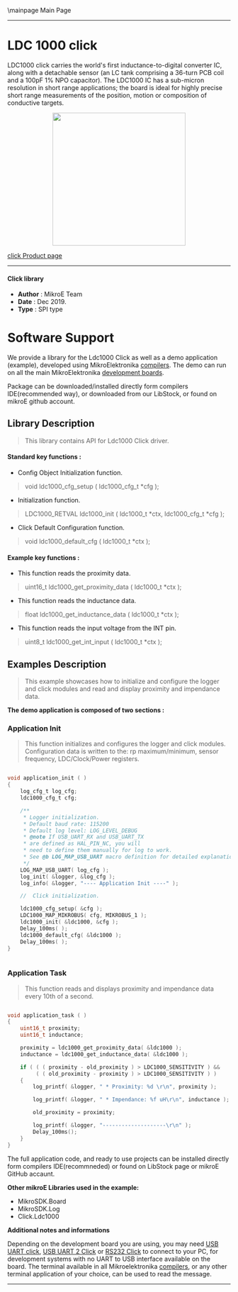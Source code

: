 \mainpage Main Page

---
# LDC 1000 click

LDC1000 click carries the world's first inductance-to-digital converter IC, along with a detachable sensor (an LC tank comprising a 36-turn PCB coil and a 100pF 1% NPO capacitor). The LDC1000 IC has a sub-micron resolution in short range applications; the board is ideal for highly precise short range measurements of the position, motion or composition of conductive targets.

<p align="center">
  <img src="https://download.mikroe.com/images/click_for_ide/ldc1000_click.png" height=300px>
</p>


[click Product page](https://www.mikroe.com/ldc1000-click)

---

#### Click library 

- **Author**        : MikroE Team
- **Date**          : Dec 2019.
- **Type**          : SPI type

# Software Support

We provide a library for the Ldc1000 Click 
as well as a demo application (example), developed using MikroElektronika 
[compilers](https://shop.mikroe.com/compilers). 
The demo can run on all the main MikroElektronika [development boards](https://shop.mikroe.com/development-boards).

Package can be downloaded/installed directly form compilers IDE(recommended way), or downloaded from our LibStock, or found on mikroE github account. 

## Library Description

> This library contains API for Ldc1000 Click driver.

#### Standard key functions :

- Config Object Initialization function.
> void ldc1000_cfg_setup ( ldc1000_cfg_t *cfg ); 
 
- Initialization function.
> LDC1000_RETVAL ldc1000_init ( ldc1000_t *ctx, ldc1000_cfg_t *cfg );

- Click Default Configuration function.
> void ldc1000_default_cfg ( ldc1000_t *ctx );

#### Example key functions :

- This function reads the proximity data.
> uint16_t ldc1000_get_proximity_data ( ldc1000_t *ctx );
 
- This function reads the inductance data.
> float ldc1000_get_inductance_data ( ldc1000_t *ctx );

- This function reads the input voltage from the INT pin.
> uint8_t ldc1000_get_int_input ( ldc1000_t *ctx );

## Examples Description

> This example showcases how to initialize and configure the logger and click modules and
  read and display proximity and impendance data.

**The demo application is composed of two sections :**

### Application Init 

> This function initializes and configures the logger and click modules. Configuration data 
  is written to the: rp maximum/minimum, sensor frequency, LDC/Clock/Power registers. 

```c

void application_init ( )
{
    log_cfg_t log_cfg;
    ldc1000_cfg_t cfg;

    /** 
     * Logger initialization.
     * Default baud rate: 115200
     * Default log level: LOG_LEVEL_DEBUG
     * @note If USB_UART_RX and USB_UART_TX 
     * are defined as HAL_PIN_NC, you will 
     * need to define them manually for log to work. 
     * See @b LOG_MAP_USB_UART macro definition for detailed explanation.
     */
    LOG_MAP_USB_UART( log_cfg );
    log_init( &logger, &log_cfg );
    log_info( &logger, "---- Application Init ----" );

    //  Click initialization.

    ldc1000_cfg_setup( &cfg );
    LDC1000_MAP_MIKROBUS( cfg, MIKROBUS_1 );
    ldc1000_init( &ldc1000, &cfg );
    Delay_100ms( );
    ldc1000_default_cfg( &ldc1000 );
    Delay_100ms( );
}
  
```

### Application Task

> This function reads and displays proximity and impendance data every 10th of a second. 

```c

void application_task ( )
{
    uint16_t proximity;
    uint16_t inductance;

    proximity = ldc1000_get_proximity_data( &ldc1000 );
    inductance = ldc1000_get_inductance_data( &ldc1000 );

    if ( ( ( proximity - old_proximity ) > LDC1000_SENSITIVITY ) &&
         ( ( old_proximity - proximity ) > LDC1000_SENSITIVITY ) )
    {
        log_printf( &logger, " * Proximity: %d \r\n", proximity );

        log_printf( &logger, " * Impendance: %f uH\r\n", inductance );

        old_proximity = proximity;

        log_printf( &logger, "--------------------\r\n" );
        Delay_100ms();
    }
} 

```

The full application code, and ready to use projects can be  installed directly form compilers IDE(recommneded) or found on LibStock page or mikroE GitHub accaunt.

**Other mikroE Libraries used in the example:** 

- MikroSDK.Board
- MikroSDK.Log
- Click.Ldc1000

**Additional notes and informations**

Depending on the development board you are using, you may need 
[USB UART click](https://shop.mikroe.com/usb-uart-click), 
[USB UART 2 Click](https://shop.mikroe.com/usb-uart-2-click) or 
[RS232 Click](https://shop.mikroe.com/rs232-click) to connect to your PC, for 
development systems with no UART to USB interface available on the board. The 
terminal available in all Mikroelektronika 
[compilers](https://shop.mikroe.com/compilers), or any other terminal application 
of your choice, can be used to read the message.

---
